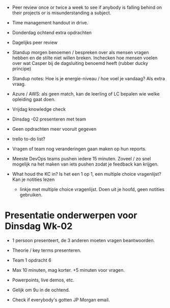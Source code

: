 * Peer review once or twice a week to see if anybody is falling behind on their projects or is misunderstanding a subject.

* Time management handout in drive.
* Donderdag ochtend extra opdrachten
* Dagelijks peer review
* Standup morgen benoemen / bespreken over als mensen vragen hebben en  de stilte niet willen breken. Inchecken hoe mensen voelen over wat Casper bij de dagsluiting benoemd heeft (rubber ducky principe)
* Standup notes: Hoe is je energie-niveau / hoe voel je vandaag? Als extra vraag.
* Azure / AWS: als geen match, kan de leerling of LC bepalen wie welke opleiding gaat doen.

* Vrijdag knowledge check
* Dinsdag -02 presenteren met team

* Geen opdrachten meer vooruit gegeven
* trello to-do list?
* Vragen of team nog veranderingen gaan maken op hun reports.
* Meeste DevOps teams pushen iedere 15 minuten. Zoveel / zo snel mogelijk na het maken van iets pushen zodat je feedback kan krijgen.

* What houd the KC in? Is het een 1 op 1, een multiple choice vragenlijst? Kan je notities lezen
	* linkje met multiple choice vragenlijst. Doen uit je hoofd, geen notities gebruiken.

# Presentatie onderwerpen voor Dinsdag Wk-02
* 1 persoon presenteert, de 3 anderen moeten vragen beantwoorden.
* Theorie / key terms presenteren.
* Team 1 opdracht 6
* Max 10 minuten, mag korter. +5 minuten voor vragen.
* Powerpoints, live demos, etc.
* Gelijk om 9u in de ochtend.

* Check if everybody's gotten JP Morgan email.